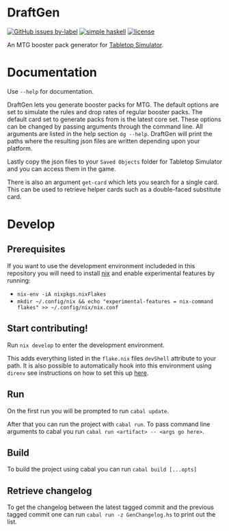 # DraftGen
[![GitHub issues by-label](https://img.shields.io/github/workflow/status/skykanin/DraftGen/Release?logo=GitHub&style=for-the-badge)](https://github.com/skykanin/DraftGen/actions?query=workflow%3A%22Release%22) [![simple haskell ](https://img.shields.io/badge/Simple-Haskell-purple?style=for-the-badge)](https://www.simplehaskell.org/) [![license](https://img.shields.io/github/license/skykanin/DraftGen?color=%23BD0000&style=for-the-badge)](https://www.gnu.org/licenses/gpl-3.0.en.html)

An MTG booster pack generator for [Tabletop Simulator](https://store.steampowered.com/app/286160/Tabletop_Simulator/).

# Documentation
Use `--help` for documentation.

DraftGen lets you generate booster packs for MTG. The default options are set to simulate the rules and drop rates of regular booster packs. The default card set to generate packs from is the latest core set. These options can be changed by passing arguments through the command line. All arguments are listed in the help section `dg --help`. DraftGen will print the paths where the resulting json files are written depending upon your platform.

Lastly copy the json files to your `Saved Objects` folder for Tabletop Simulator and you can access them in the game.

There is also an argument `get-card` which lets you search for a single card. This
can be used to retrieve helper cards such as a double-faced substitute card. 

# Develop
## Prerequisites
If you want to use the development environment includeded in this repository you
will need to install [nix](https://nixos.org/download.html#nix-quick-install) and
enable experimental features by running:
- `nix-env -iA nixpkgs.nixFlakes`
- `mkdir ~/.config/nix && echo "experimental-features = nix-command flakes" >> ~/.config/nix/nix.conf`

## Start contributing!
Run `nix develop` to enter the development environment.

This adds everything listed in the `flake.nix` files `devShell` attribute to your path. It is also possible to automatically hook into this environment using `direnv` see instructions on how to set this up [here](https://github.com/direnv/direnv/wiki/Nix).

## Run
On the first run you will be prompted to run `cabal update`.

After that you can run the project with `cabal run`. To pass command line arguments to cabal you run `cabal run <artifact> -- <args go here>`.

## Build
To build the project using cabal you can run
`cabal build [...opts]`

## Retrieve changelog
To get the changelog between the latest tagged commit and the previous tagged commit one can run `cabal run -z GenChangelog.hs` to print out the list.
